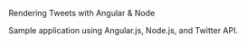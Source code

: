 Rendering Tweets with Angular & Node

Sample application using Angular.js, Node.js, and Twitter API.
